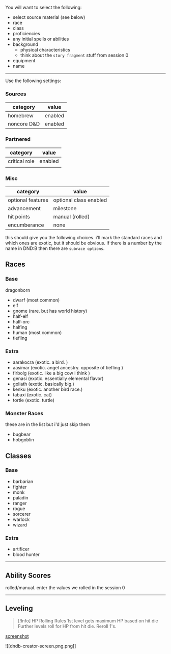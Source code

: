 
You will want to select the following:

* select source material (see below)
* race
* class
* proficiencies
* any initial spells or abilities
* background
	* physical characteristics
	* think about the `story fragment` stuff from session 0
* equipment
* name

---

Use the following settings:
### Sources
| category | value |
| ---- | ---- |
| homebrew | enabled |
| noncore D&D | enabled |
### Partnered
| category | value |
| ---- | ---- |
| critical role | enabled |
|  |  |
### Misc
| category          | value                  |
| ----------------- | ---------------------- |
| optional features | optional class enabled |
| advancement       | milestone              |
| hit points        | manual (rolled)        |
| encumberance                  | none                       |

this should give you the following choices.
i'll mark the standard races and which ones are exotic, but it should be obvious.
If there is a number by the name in DND:B then there are `subrace options`.
## Races

### Base
dragonborn
* dwarf  (most common)
* elf
* gnome (rare. but has world history)
* half-elf
* half-orc
* halfing 
* human (most common)
* tiefling
### Extra
* aarakocra (exotic.  a bird. )
* aasimar (exotic. angel ancestry.  opposite of tiefling )
* firbolg (exotic. like a big cow i think )
* genasi (exotic. essentially elemental flavor)
* goliath (exotic.  basically big.)
* kenku (exotic.  another bird race.)
* tabaxi (exotic.  cat)
* tortle (exotic.  turtle)

### Monster Races
these are in the list but i'd just skip them

* bugbear
* hobgoblin

## Classes

### Base
* barbarian
* fighter
* monk
* paladin
* ranger
* rogue
* sorcerer
* warlock
* wizard

### Extra

* artificer
* blood hunter
---
## Ability Scores

rolled/manual.  enter the values we rolled in the session 0

---


## Leveling

>[!Info] HP Rolling Rules
>1st level gets maximum HP based on hit die
>Further levels roll for HP from hit die.  Reroll 1's. 

[screenshot](dndb-creator-screen.png)

![[dndb-creator-screen.png.png]]